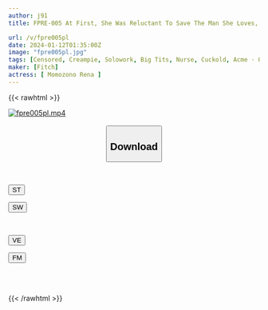 ```yaml
---
author: j91
title: FPRE-005 At First, She Was Reluctant To Save The Man She Loves, But... Reina Momozono, A Huge-breasted Nurse, Became So Addicted To The Sexual Harassment Directors Who Hate Her That They Felt So Good That They Writhed And Begged For Penetration.

url: /v/fpre005pl
date: 2024-01-12T01:35:00Z
image: "fpre005pl.jpg"
tags: [Censored, Creampie, Solowork, Big Tits, Nurse, Cuckold, Acme · Orgasm	]
maker: [Fitch]
actress: [ Momozono Rena ]
---
```



{{< rawhtml >}}

<div class="video" data-videoid="Y14arlBmgqcv42q">
    <a href="javascript:;">
        <img src="/v/fpre005pl/fpre005pl.jpg" width="WIDTH" height="HEIGHT" alt="fpre005pl.mp4" loading="lazy">
    </a>
</div>

<script type="text/javascript" src="https://j91.asia/asset/on-demand-st.js"></script>

<br>
  <link rel="stylesheet" href="https://j91.asia/asset/bs5.css">
  
  <center>
  <button class="btn btn-primary" type="button" data-bs-toggle="collapse" data-bs-target=".multi-collapse" aria-expanded="false" aria-controls="multiCollapseExample1 multiCollapseExample2"><h2>Download</h2></button></center>
</p>
<div class="row">
  <div class="col">
    <div class="collapse multi-collapse" id="multiCollapseExample1">
      <div class="card card-body">
	      	      <br>
<div class="buttons">  
<p><a href="https://streamtape.to/v/Y14arlBmgqcv42q" target="_blank"><button class="btn-hover color-3"><i class="fa fa-download"></i> ST</button></a></p>
<p><a href="https://flaswish.com/ibhm55sozw1d" target="_blank"><button class="btn-hover color-2"><i class="fa fa-download"></i> SW</button></a></p></div>
    </div>
  </div>
</div>
  <div class="col">
    <div class="collapse multi-collapse" id="multiCollapseExample2">
      <div class="card card-body">
	      <br>
<div class="buttons">
<p><a href="javascript:;" target="_blank"><button class="btn-hover color-9"><i class="fa fa-download"></i> VE</button></a></p>
<p><a href="javascript:;" target="_blank"><button class="btn-hover color-8"><i class="fa fa-download"></i> FM</button></a></p></div>
<br><br>
      </div>
    </div>
  </div>
</div>

{{< /rawhtml >}}